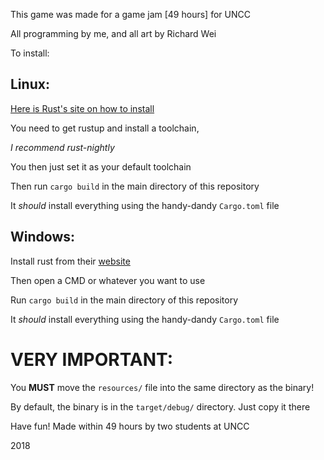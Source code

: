 This game was made for a game jam [49 hours] for UNCC

All programming by me, and all art by Richard Wei

To install:
## Linux:

[Here is Rust's site on how to install](https://www.rust-lang.org/en-US/other-installers.html)

You need to get rustup and install a toolchain,

*I recommend rust-nightly*

You then just set it as your default toolchain

Then run `cargo build` in the main directory of this repository

It *should* install everything using the handy-dandy `Cargo.toml` file

## Windows:

Install rust from their [website](ttps://www.rust-lang.org)

Then open a CMD or whatever you want to use

Run `cargo build` in the main directory of this repository

It *should* install everything using the handy-dandy `Cargo.toml` file

# VERY IMPORTANT:

You **MUST** move the `resources/` file into the same directory as the binary!

By default, the binary is in the `target/debug/` directory. Just copy it there

Have fun! Made within 49 hours by two students at UNCC

2018
